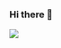 ### Hi there 👋
<div id="header">
  <img src="https://media.giphy.com/media/LHZyixOnHwDDy/giphy.gif"/>
</div>
